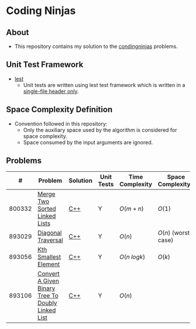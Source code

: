# Coding Ninjas

## About

- This repository contains my solution to the [condingninjas](https://www.codingninjas.com/codestudio/home) problems.

## Unit Test Framework

- [lest](https://github.com/martinmoene/lest)
  - Unit tests are written using lest test framework which is written in a [single-file header only](./include/lest.hpp).

## Space Complexity Definition

- Convention followed in this repository:
  - Only the auxiliary space used by the algorithm is considered for space complexity.
  - Space consumed by the input arguments are ignored.

## Problems

| # | Problem | Solution | Unit Tests | Time Complexity | Space Complexity* |
|---|---------|----------|------------|-----------------|-----------|
|800332|[Merge Two Sorted Linked Lists](./notes/README.md#id-800332--merge-two-sorted-linked-lists)|[C++](./src/merge_two_sorted_linked_lists.cpp)|Y|$O(m+n)$|$O(1)$|
|893029|[Diagonal Traversal](./notes/README.md#id-893029--diagonal-traversal)|[C++](./src/diagonal_traversal.cpp)|Y|$O(n)$|$O(n)$ (worst case)|
|893056|[Kth Smallest Element](./notes/README.md#id-893056--kth-smallest-element)|[C++](./src/kth_smallest_element.cpp)|Y|$O(n\;log k)$|$O(k)$|
|893106|[Convert A Given Binary Tree To Doubly Linked List](./notes/README.md#id-893106--convert-a-given-binary-tree-to-doubly-linked-list)|[C++](./src/convert_binary_tree_to_doubly_linked_list.cpp)|Y|$O(n)$||
